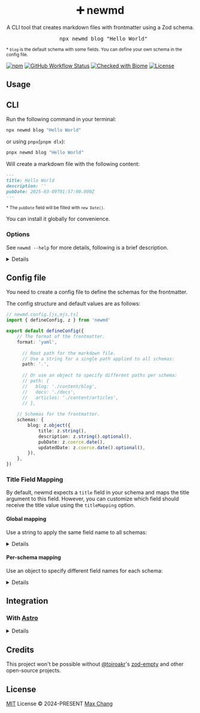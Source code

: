 <h1 align="center">➕ newmd </h1>

<p align="center">A CLI tool that creates markdown files with frontmatter using a Zod schema.</p>

<pre align="center">
  npx newmd blog "Hello World"
</pre>

<sup>\* `blog` is the default schema with some fields. You can define your own schema in the config file.</sup>

[![npm](https://img.shields.io/npm/v/newmd.svg?style=flat-square&color=444)](https://www.npmjs.com/package/newmd)
[![GitHub Workflow Status](https://img.shields.io/github/actions/workflow/status/maxchang3/newmd/ci.yml?style=flat-square&label=CI)](https://github.com/maxchang3/newmd/actions)
[![Checked with Biome](https://img.shields.io/badge/Checked_with-Biome-60a5fa?style=flat-square&logo=biome)](https://biomejs.dev)
[![License](https://img.shields.io/github/license/maxchang3/newmd?style=flat-square)](LICENSE)

## Usage

## CLI

Run the following command in your terminal:

```sh
npx newmd blog "Hello World"
```

or using `pnpx`(`pnpm dlx`):

```sh
pnpx newmd blog "Hello World"
```

Will create a markdown file with the following content:

```md
---
title: Hello World
description: ''
pubDate: 2025-03-09T01:57:00.000Z
---
```

<sup>\* The `pubDate` field will be filled with `new Date()`.</sup>

You can install it globally for convenience.

### Options

See `newmd --help` for more details, following is a brief description.

<details>

```sh
newmd <schemaName> <title>
```

- `--content <value>` Set the content of the markdown file
- `--path <value>` Set the output directory
- `--slug <value>` Set the slug for the filename, if not provided, it will be generated from the slugified title.
- `--cwd <value>` Set the current working directory
- `--toml` Whether to use TOML format for frontmatter, default is `false`
- `--overwrite` Whether to overwrite the existing file, default is `false`

</details>

## Config file

You need to create a config file to define the schemas for the frontmatter.

The config structure and default values are as follows:

```ts
// newmd.config.[js,mjs,ts]
import { defineConfig, z } from 'newmd'

export default defineConfig({
    // The format of the frontmatter.
    format: 'yaml',
    
      // Root path for the markdown file.
      // Use a string for a single path applied to all schemas:
      path: '.',
      
      // Or use an object to specify different paths per schema:
      // path: {
      //   blog: './content/blog',
      //   docs: './docs',
      //   articles: './content/articles',
      // },
    
    // Schemas for the frontmatter.
    schemas: {
        blog: z.object({
            title: z.string(),
            description: z.string().optional(),
            pubDate: z.coerce.date(),
            updatedDate: z.coerce.date().optional(),
        }),
    },
})
```

### Title Field Mapping

By default, newmd expects a `title` field in your schema and maps the title argument to this field. However, you can customize which field should receive the title value using the `titleMapping` option.

#### Global mapping

Use a string to apply the same field name to all schemas:

<details>

```ts
// newmd.config.ts
import { defineConfig, z } from 'newmd'

export default defineConfig({
    titleMapping: 'headline', // Map title to 'headline' field for all schemas
    schemas: {
        blog: z.object({
            headline: z.string(), // Must have 'headline' field instead of 'title'
            description: z.string().optional(),
            pubDate: z.coerce.date(),
        }),
        article: z.object({
            headline: z.string(), // All schemas must have 'headline' field
            author: z.string().optional(),
        }),
    },
})
```

</details>

#### Per-schema mapping

Use an object to specify different field names for each schema:

<details>


```ts
// newmd.config.ts
import { defineConfig, z } from 'newmd'

export default defineConfig({
    titleMapping: {
        blog: 'title',      // Blog uses 'title' field
        article: 'headline', // Article uses 'headline' field  
        docs: 'name',       // Docs uses 'name' field
    },
    schemas: {
        blog: z.object({
            title: z.string(),    // Must match the mapping
            pubDate: z.coerce.date(),
        }),
        article: z.object({
            headline: z.string(), // Must match the mapping
            author: z.string().optional(),
        }),
        docs: z.object({
            name: z.string(),     // Must match the mapping
            category: z.string().optional(),
        }),
    },
})
```

</details>


## Integration

### With [Astro](https://astro.build/)

<details>

Say you have this content config file:

```ts
// src/content.config.ts
import { glob } from 'astro/loaders'
import { defineCollection, z } from 'astro:content'

const blog = defineCollection({
    loader: glob({ pattern: '**/*.md', base: './src/data/blog' }),
    schema: z.object({
        title: z.string(),
        permalink: z.string().optional(),
    }),
})

export const collections = { blog }
```

You can create a newmd config file like this:

```ts
// newmd.config.ts
import { defineConfig, z } from 'newmd'

export default defineConfig({
    // Corresponding to the `base` option in the content config.
    path: './src/data/blog',
    schemas: { // Copy the schema from the content config.
        blog: z.object({
            title: z.string(),
            description: z.string().optional(),
            pubDate: z.coerce.date(),
            updatedDate: z.coerce.date().optional(),
        }),
    },
})
```

Now you can use the same schema to create markdown files with frontmatter by running `npx newmd blog "Hello World"`.

</details>

## Credits

This project won't be possible without [@toiroakr](https://github.com/toiroakr)'s [zod-empty](https://github.com/toiroakr/zod-empty/) and other open-source projects.

## License

[MIT](./LICENSE) License © 2024-PRESENT [Max Chang](https://github.com/maxchang3)
